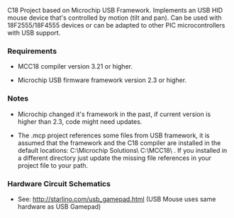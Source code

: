 C18 Project based on Microchip USB Framework. Implements an  USB HID mouse device that's controlled by motion (tilt and pan). Can be used with 18F2555/18F4555 devices or can be adapted to other PIC microcontrollers with USB support.

### Requirements ###

  * MCC18 compiler version 3.21 or higher.

  * Microchip USB firmware framework version 2.3 or higher.

### Notes ###

  * Microchip changed it's framework in the past, if current version is higher than 2.3, code might need updates.

  * The .mcp project references some files from  USB framework, it is assumed that the framework and the C18 compiler are installed in the default locations: C:\Microchip Solutions\    C:\MCC18\ . If you installed in a different directory just update the missing file references in your project file to your path.

### Hardware Circuit Schematics ###

  * See: http://starlino.com/usb_gamepad.html (USB Mouse uses same hardware as USB Gamepad)